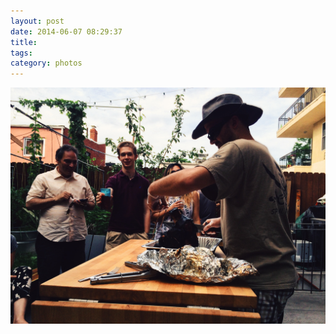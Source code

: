 ```yaml
---
layout: post
date: 2014-06-07 08:29:37
title: 
tags:
category: photos
---
```


![title](/assets/photoblog/pork-butt-at-proper-cider-brewery.jpg)
